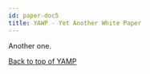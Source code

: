 ```yaml
---
id: paper-doc5
title: YAWP - Yet Another White Paper
---
```


Another one.



[Back to top of YAMP](paper-doc5)